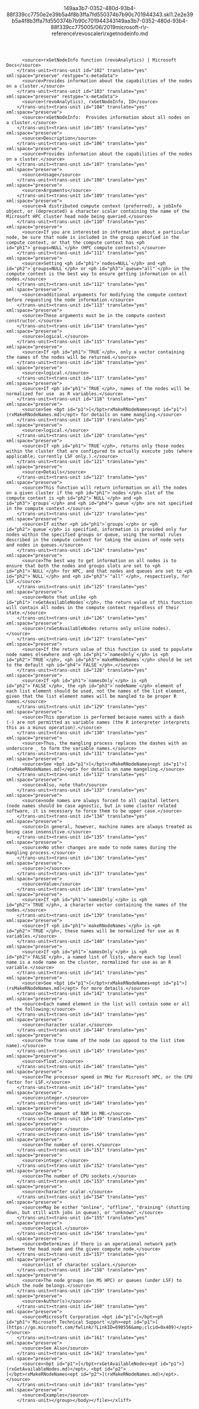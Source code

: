 <?xml version="1.0"?><xliff version="1.2" xmlns="urn:oasis:names:tc:xliff:document:1.2" xmlns:xsi="http://www.w3.org/2001/XMLSchema-instance" xsi:schemaLocation="urn:oasis:names:tc:xliff:document:1.2 xliff-core-1.2-transitional.xsd"><file datatype="xml" original="rxgetnodeinfo.md" source-language="en-US" target-language="en-US"><header><tool tool-id="mdxliff" tool-name="mdxliff" tool-version="1.0-1931010" tool-company="Microsoft" /><xliffext:skl_file_name xmlns:xliffext="urn:microsoft:content:schema:xliffextensions">149aa3b7-0352-480d-93b4-88f339cc7750e2e39b5a4f8b3ffa7fd550374b7b90c701944343.skl</xliffext:skl_file_name><xliffext:version xmlns:xliffext="urn:microsoft:content:schema:xliffextensions">1.2</xliffext:version><xliffext:ms.openlocfilehash xmlns:xliffext="urn:microsoft:content:schema:xliffextensions">e2e39b5a4f8b3ffa7fd550374b7b90c701944343</xliffext:ms.openlocfilehash><xliffext:ms.sourcegitcommit xmlns:xliffext="urn:microsoft:content:schema:xliffextensions">149aa3b7-0352-480d-93b4-88f339cc7750</xliffext:ms.sourcegitcommit><xliffext:ms.lasthandoff xmlns:xliffext="urn:microsoft:content:schema:xliffextensions">05/06/2019</xliffext:ms.lasthandoff><xliffext:ms.openlocfilepath xmlns:xliffext="urn:microsoft:content:schema:xliffextensions">microsoft-r\r-reference\revoscaler\rxgetnodeinfo.md</xliffext:ms.openlocfilepath></header><body><group id="content" extype="content"><trans-unit id="101" translate="yes" xml:space="preserve" restype="x-metadata">
          <source>rxGetNodeInfo function (revoAnalytics) | Microsoft Docs</source>
        </trans-unit><trans-unit id="102" translate="yes" xml:space="preserve" restype="x-metadata">
          <source>Provides information about the capabilities of the nodes on a cluster.</source>
        </trans-unit><trans-unit id="103" translate="yes" xml:space="preserve" restype="x-metadata">
          <source>(revoAnalytics), rxGetNodeInfo, IO</source>
        </trans-unit><trans-unit id="104" translate="yes" xml:space="preserve">
          <source>rxGetNodeInfo:  Provides information about all nodes on a cluster.</source>
        </trans-unit><trans-unit id="105" translate="yes" xml:space="preserve">
          <source>Description</source>
        </trans-unit><trans-unit id="106" translate="yes" xml:space="preserve">
          <source>Provides information about the capabilities of the nodes on a cluster.</source>
        </trans-unit><trans-unit id="107" translate="yes" xml:space="preserve">
          <source>Usage</source>
        </trans-unit><trans-unit id="108" translate="yes" xml:space="preserve">
          <source>Arguments</source>
        </trans-unit><trans-unit id="109" translate="yes" xml:space="preserve">
          <source>A distributed compute context (preferred), a jobInfo object, or (deprecated) a character scalar containing the name of the Microsoft HPC cluster head node being queried.</source>
        </trans-unit><trans-unit id="110" translate="yes" xml:space="preserve">
          <source>If you are interested in information about a particular node, be sure that node is included in the group specified in the compute context, or that the compute context has <ph id="ph1">`groups=NULL`</ph> (HPC compute contexts).</source>
        </trans-unit><trans-unit id="111" translate="yes" xml:space="preserve">
          <source>Setting <ph id="ph1">`nodes=NULL`</ph> and <ph id="ph2">`groups=NULL`</ph> or <ph id="ph3">`queue="all"`</ph> in the compute context is the best way to ensure getting information on all nodes.</source>
        </trans-unit><trans-unit id="112" translate="yes" xml:space="preserve">
          <source>additional arguments for modifying the compute context before requesting the node information.</source>
        </trans-unit><trans-unit id="113" translate="yes" xml:space="preserve">
          <source>These arguments must be in the compute context constructor.</source>
        </trans-unit><trans-unit id="114" translate="yes" xml:space="preserve">
          <source>logical.</source>
        </trans-unit><trans-unit id="115" translate="yes" xml:space="preserve">
          <source>If <ph id="ph1">`TRUE`</ph>, only a vector containing the names of the nodes will be returned.</source>
        </trans-unit><trans-unit id="116" translate="yes" xml:space="preserve">
          <source>logical.</source>
        </trans-unit><trans-unit id="117" translate="yes" xml:space="preserve">
          <source>If <ph id="ph1">`TRUE`</ph>, names of the nodes will be normalized for use  as R variables.</source>
        </trans-unit><trans-unit id="118" translate="yes" xml:space="preserve">
          <source>See <bpt id="p1">[</bpt>rxMakeRNodeNames<ept id="p1">](rxMakeRNodeNames.md)</ept> for details on name mangling.</source>
        </trans-unit><trans-unit id="119" translate="yes" xml:space="preserve">
          <source>logical.</source>
        </trans-unit><trans-unit id="120" translate="yes" xml:space="preserve">
          <source>If <ph id="ph1">`TRUE`</ph>, returns only those nodes within the cluster that are configured to actually execute jobs (where applicable; currently LSF only.).</source>
        </trans-unit><trans-unit id="121" translate="yes" xml:space="preserve">
          <source>Details</source>
        </trans-unit><trans-unit id="122" translate="yes" xml:space="preserve">
          <source>This function will return information on all the nodes on a given cluster if the <ph id="ph1">`nodes`</ph> slot of the compute context is <ph id="ph2">`NULL`</ph> and <ph id="ph3">`groups`</ph> and <ph id="ph4">`queue`</ph> are not specified in the compute context.</source>
        </trans-unit><trans-unit id="123" translate="yes" xml:space="preserve">
          <source>If either <ph id="ph1">`groups`</ph> or <ph id="ph2">`queue`</ph> is specified, information is provided only for nodes within the specified groups or queue, using the normal rules described in the compute context for taking the unions of node sets and nodes in queues.</source>
        </trans-unit><trans-unit id="124" translate="yes" xml:space="preserve">
          <source>The best way to get information on all nodes is to ensure that both the nodes and groups slots are set to <ph id="ph1">`NULL`</ph> for HPC, and that nodes and queues are set to <ph id="ph2">`NULL`</ph> and <ph id="ph3">`"all"`</ph>, respectively, for LSF.</source>
        </trans-unit><trans-unit id="125" translate="yes" xml:space="preserve">
          <source>Note that unlike <ph id="ph1">`rxGetAvailableNodes`</ph>, the return value of this function will contain all nodes in the compute context regardless of their state.</source>
        </trans-unit><trans-unit id="126" translate="yes" xml:space="preserve">
          <source>(rxGetAvailableNodes returns only online nodes).</source>
        </trans-unit><trans-unit id="127" translate="yes" xml:space="preserve">
          <source>If the return value of this function is used to populate node names elsewhere and <ph id="ph1">`namesOnly`</ph> is <ph id="ph2">`TRUE`</ph>, <ph id="ph3">`makeRNodeNames`</ph> should be set to the default <ph id="ph4">`FALSE`</ph>.</source>
        </trans-unit><trans-unit id="128" translate="yes" xml:space="preserve">
          <source>If <ph id="ph1">`namesOnly`</ph> is <ph id="ph2">`FALSE`</ph>, the <ph id="ph3">`nodeName`</ph> element of each list element should be used, not the names of the list element, given that the list element names will be mangled to be proper R names.</source>
        </trans-unit><trans-unit id="129" translate="yes" xml:space="preserve">
          <source>This operation is performed because names with a dash (-) are not permitted as variable names (the R interpreter interprets this as a minus operation).</source>
        </trans-unit><trans-unit id="130" translate="yes" xml:space="preserve">
          <source>Thus, the mangling process replaces the dashes with an underscore _ to form the variable names.</source>
        </trans-unit><trans-unit id="131" translate="yes" xml:space="preserve">
          <source>See <bpt id="p1">[</bpt>rxMakeRNodeNames<ept id="p1">](rxMakeRNodeNames.md)</ept> for details on name mangeling.</source>
        </trans-unit><trans-unit id="132" translate="yes" xml:space="preserve">
          <source>Also, note that</source>
        </trans-unit><trans-unit id="133" translate="yes" xml:space="preserve">
          <source>node names are always forced to all capital letters (node names should be case agnostic, but in some cluster related software, it is necessary to force them to be upper case.</source>
        </trans-unit><trans-unit id="134" translate="yes" xml:space="preserve">
          <source>In general, however, machine names are always treated as being case insensitive.</source>
        </trans-unit><trans-unit id="135" translate="yes" xml:space="preserve">
          <source>No other changes are made to node names during the mangling process.</source>
        </trans-unit><trans-unit id="136" translate="yes" xml:space="preserve">
          <source>)</source>
        </trans-unit><trans-unit id="137" translate="yes" xml:space="preserve">
          <source>Value</source>
        </trans-unit><trans-unit id="138" translate="yes" xml:space="preserve">
          <source>If <ph id="ph1">`namesOnly`</ph> is <ph id="ph2">`TRUE`</ph>, a character vector containing the names of the nodes.</source>
        </trans-unit><trans-unit id="139" translate="yes" xml:space="preserve">
          <source>If <ph id="ph1">`makeRNodeNames`</ph> is <ph id="ph2">`TRUE`</ph>, these names will be normalized for use as R variables.</source>
        </trans-unit><trans-unit id="140" translate="yes" xml:space="preserve">
          <source>If <ph id="ph1">`namesOnly`</ph> is <ph id="ph2">`FALSE`</ph>, a named list of lists, where each top level name is a node name on the cluster, normalized for use as an R variable.</source>
        </trans-unit><trans-unit id="141" translate="yes" xml:space="preserve">
          <source>See <bpt id="p1">[</bpt>rxMakeRNodeNames<ept id="p1">](rxMakeRNodeNames.md)</ept> for more details.</source>
        </trans-unit><trans-unit id="142" translate="yes" xml:space="preserve">
          <source>Each named element in the list will contain some or all of the following:</source>
        </trans-unit><trans-unit id="143" translate="yes" xml:space="preserve">
          <source>character scalar.</source>
        </trans-unit><trans-unit id="144" translate="yes" xml:space="preserve">
          <source>The true name of the node (as opposd to the list item name).</source>
        </trans-unit><trans-unit id="145" translate="yes" xml:space="preserve">
          <source>float.</source>
        </trans-unit><trans-unit id="146" translate="yes" xml:space="preserve">
          <source>The processor speed in MHz for Microsoft HPC, or the CPU factor for LSF.</source>
        </trans-unit><trans-unit id="147" translate="yes" xml:space="preserve">
          <source>integer.</source>
        </trans-unit><trans-unit id="148" translate="yes" xml:space="preserve">
          <source>The amount of RAM in MB.</source>
        </trans-unit><trans-unit id="149" translate="yes" xml:space="preserve">
          <source>integer.</source>
        </trans-unit><trans-unit id="150" translate="yes" xml:space="preserve">
          <source>The number of cores.</source>
        </trans-unit><trans-unit id="151" translate="yes" xml:space="preserve">
          <source>integer.</source>
        </trans-unit><trans-unit id="152" translate="yes" xml:space="preserve">
          <source>The number of CPU sockets.</source>
        </trans-unit><trans-unit id="153" translate="yes" xml:space="preserve">
          <source>character scalar.</source>
        </trans-unit><trans-unit id="154" translate="yes" xml:space="preserve">
          <source>May be either "online", "offline", "draining" (shutting down, but still with jobs in queue), or "unknown".</source>
        </trans-unit><trans-unit id="155" translate="yes" xml:space="preserve">
          <source>logical.</source>
        </trans-unit><trans-unit id="156" translate="yes" xml:space="preserve">
          <source>Determines if there is an operational network path between the head node and the given compute node.</source>
        </trans-unit><trans-unit id="157" translate="yes" xml:space="preserve">
          <source>list of character scalars.</source>
        </trans-unit><trans-unit id="158" translate="yes" xml:space="preserve">
          <source>The node groups (on MS HPC) or queues (under LSF) to which the node belongs.</source>
        </trans-unit><trans-unit id="159" translate="yes" xml:space="preserve">
          <source>Author(s)</source>
        </trans-unit><trans-unit id="160" translate="yes" xml:space="preserve">
          <source>Microsoft Corporation <bpt id="p1">[</bpt><ph id="ph1">`Microsoft Technical Support`</ph><ept id="p1">](https://go.microsoft.com/fwlink/?LinkID=698556&amp;clcid=0x409)</ept></source>
        </trans-unit><trans-unit id="161" translate="yes" xml:space="preserve">
          <source>See Also</source>
        </trans-unit><trans-unit id="162" translate="yes" xml:space="preserve">
          <source><bpt id="p1">[</bpt>rxGetAvailableNodes<ept id="p1">](rxGetAvailableNodes.md)</ept>, <bpt id="p2">[</bpt>rxMakeRNodeNames<ept id="p2">](rxMakeRNodeNames.md)</ept>.</source>
        </trans-unit><trans-unit id="163" translate="yes" xml:space="preserve">
          <source>Examples</source>
        </trans-unit></group></body></file></xliff>